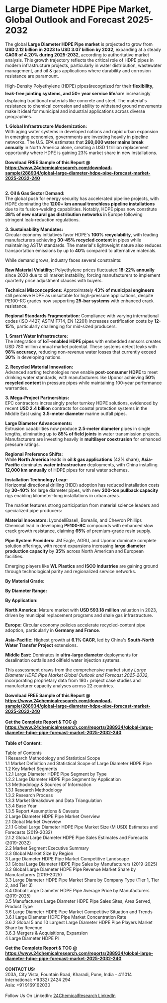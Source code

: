 <h1>Large Diameter HDPE Pipe Market, Global Outlook and Forecast 2025-2032</h1><p>The global <strong>Large Diameter HDPE Pipe market</strong> is projected to grow from <strong>USD 2.12 billion in 2023 to USD 3.07 billion by 2032</strong>, expanding at a steady <strong>CAGR of 4.20% during 2025-2032</strong>, according to authoritative market analysis. This growth trajectory reflects the critical role of HDPE pipes in modern infrastructure projects, particularly in water distribution, wastewater management, and oil &amp; gas applications where durability and corrosion resistance are paramount.</p><p>High-Density Polyethylene (HDPE) pipesârecognized for their <strong>flexibility, leak-free jointing systems, and 50+ year service life</strong>âare increasingly displacing traditional materials like concrete and steel. The material's resistance to chemical corrosion and ability to withstand ground movements make it ideal for municipal and industrial applications across diverse geographies.</p><p><strong>1. Global Infrastructure Modernization:</strong><br>
With aging water systems in developed nations and rapid urban expansion in emerging economies, governments are investing heavily in pipeline networks. The U.S. EPA estimates that <strong>260,000 water mains break annually</strong> in North America alone, creating a USD 1 trillion replacement opportunity where HDPE is gaining 23% market share in new installations.</p><div><b>Download FREE Sample of this Report @ 
            <a href="https://www.24chemicalresearch.com/download-sample/288934/global-large-diameter-hdpe-pipe-forecast-market-2025-2032-240">
            https://www.24chemicalresearch.com/download-sample/288934/global-large-diameter-hdpe-pipe-forecast-market-2025-2032-240</a></b></div><br><p><strong>2. Oil &amp; Gas Sector Demand:</strong><br>
The global push for energy security has accelerated pipeline projects, with HDPE dominating the <strong>1200+ km annual trenchless pipeline installations</strong> due to its fusion-welding capabilities. Notably, HDPE pipes now constitute <strong>38% of new natural gas distribution networks</strong> in Europe following stringent leak-reduction regulations.</p><p><strong>3. Sustainability Mandates:</strong><br>
Circular economy initiatives favor HDPE's <strong>100% recyclability</strong>, with leading manufacturers achieving <strong>30-45% recycled content</strong> in pipes while maintaining ASTM standards. The material's lightweight nature also reduces transportation emissions by up to <strong>40%</strong> compared to alternative materials.</p><p>While demand grows, industry faces several constraints:</p><p><strong>Raw Material Volatility:</strong> Polyethylene prices fluctuated <strong>18-22% annually</strong> since 2020 due to oil market instability, forcing manufacturers to implement quarterly price adjustment clauses with buyers.</p><p><strong>Technical Misconceptions:</strong> Approximately <strong>43% of municipal engineers</strong> still perceive HDPE as unsuitable for high-pressure applications, despite PE100-RC grades now supporting <strong>25-bar systems</strong> with enhanced crack resistance.</p><p><strong>Regional Standards Fragmentation:</strong> Compliance with varying international codes (ISO 4427, ASTM F714, EN 12201) increases certification costs by <strong>12-15%</strong>, particularly challenging for mid-sized producers.</p><p><strong>1. Smart Water Infrastructure:</strong><br>
The integration of <strong>IoT-enabled HDPE pipes</strong> with embedded sensors creates USD 780 million annual market potential. These systems detect leaks with <strong>98% accuracy</strong>, reducing non-revenue water losses that currently exceed <strong>30%</strong> in developing nations.</p><p><strong>2. Recycled Material Innovation:</strong><br>
Advanced sorting technologies now enable <strong>post-consumer HDPE</strong> to meet drinking water standards, with manufacturers like Uponor achieving <strong>50% recycled content</strong> in pressure pipes while maintaining 100-year performance warranties.</p><p><strong>3. Mega-Project Partnerships:</strong><br>
EPC contractors increasingly prefer turnkey HDPE solutions, evidenced by recent <strong>USD 2.4 billion</strong> contracts for coastal protection systems in the Middle East using <strong>3.5-meter diameter</strong> marine outfall pipes.</p><p><strong>Large Diameter Advancements:</strong><br>
	Extrusion capabilities now produce <strong>2.5-meter diameter</strong> pipes in single lengths, eliminating up to <strong>85% of field joints</strong> in water transmission projects. Manufacturers are investing heavily in <strong>multilayer coextrusion</strong> for enhanced pressure ratings.</p><p><strong>Regional Preference Shifts:</strong><br>
	While <strong>North America</strong> leads in <strong>oil &amp; gas applications</strong> (42% share), <strong>Asia-Pacific</strong> dominates <strong>water infrastructure</strong> deployments, with China installing <strong>12,000 km annually</strong> of HDPE pipes for rural water schemes.</p><p><strong>Installation Technology Leap:</strong><br>
	Horizontal directional drilling (HDD) adoption has reduced installation costs by <strong>30-40%</strong> for large diameter pipes, with new <strong>200-ton pullback capacity</strong> rigs enabling kilometer-long installations in urban areas.</p><p>The market features strong participation from material science leaders and specialized pipe producers:</p><p><strong>Material Innovators:</strong> LyondellBasell, Borealis, and Chevron Phillips Chemical lead in developing <strong>PE100-RC</strong> compounds with enhanced slow crack growth resistance, claiming <strong>65%</strong> of premium-grade resin supply.</p><p><strong>Pipe System Providers:</strong> JM Eagle, AGRU, and Uponor dominate complete solution offerings, with recent expansions increasing <strong>large diameter production capacity</strong> by <strong>35%</strong> across North American and European facilities.</p><p>Emerging players like <strong>WL Plastics</strong> and <strong>ISCO Industries</strong> are gaining ground through technological parity and regionalized service networks.</p><p><strong>By Material Grade:</strong></p><p><strong>By Diameter Range:</strong></p><p><strong>By Application:</strong></p><p><strong>North America:</strong> Mature market with <strong>USD 593.18 million</strong> valuation in 2023, driven by municipal replacement programs and shale gas infrastructure.</p><p><strong>Europe:</strong> Circular economy policies accelerate recycled-content pipe adoption, particularly in <strong>Germany and France</strong>.</p><p><strong>Asia-Pacific:</strong> Highest growth at <strong>6.1% CAGR</strong>, led by China's <strong>South-North Water Transfer Project</strong> extensions.</p><p><strong>Middle East:</strong> Dominates in <strong>ultra-large diameter</strong> deployments for desalination outfalls and oilfield water injection systems.</p><p>This assessment draws from the comprehensive market study <em>Large Diameter HDPE Pipe Market Global Outlook and Forecast 2025-2032</em>, incorporating proprietary data from 180+ project case studies and manufacturer capacity analyses across 22 countries.</p><div><b>Download FREE Sample of this Report @ 
            <a href="https://www.24chemicalresearch.com/download-sample/288934/global-large-diameter-hdpe-pipe-forecast-market-2025-2032-240">
            https://www.24chemicalresearch.com/download-sample/288934/global-large-diameter-hdpe-pipe-forecast-market-2025-2032-240</a></b></div><br><div><b>Get the Complete Report & TOC @ 
            <a href="https://www.24chemicalresearch.com/reports/288934/global-large-diameter-hdpe-pipe-forecast-market-2025-2032-240">
            https://www.24chemicalresearch.com/reports/288934/global-large-diameter-hdpe-pipe-forecast-market-2025-2032-240</a></b></div><br>
            <b>Table of Content:</b><p>Table of Contents<br />
1 Research Methodology and Statistical Scope<br />
1.1 Market Definition and Statistical Scope of Large Diameter HDPE Pipe<br />
1.2 Key Market Segments<br />
1.2.1 Large Diameter HDPE Pipe Segment by Type<br />
1.2.2 Large Diameter HDPE Pipe Segment by Application<br />
1.3 Methodology & Sources of Information<br />
1.3.1 Research Methodology<br />
1.3.2 Research Process<br />
1.3.3 Market Breakdown and Data Triangulation<br />
1.3.4 Base Year<br />
1.3.5 Report Assumptions & Caveats<br />
2 Large Diameter HDPE Pipe Market Overview<br />
2.1 Global Market Overview<br />
2.1.1 Global Large Diameter HDPE Pipe Market Size (M USD) Estimates and Forecasts (2019-2032)<br />
2.1.2 Global Large Diameter HDPE Pipe Sales Estimates and Forecasts (2019-2032)<br />
2.2 Market Segment Executive Summary<br />
2.3 Global Market Size by Region<br />
3 Large Diameter HDPE Pipe Market Competitive Landscape<br />
3.1 Global Large Diameter HDPE Pipe Sales by Manufacturers (2019-2025)<br />
3.2 Global Large Diameter HDPE Pipe Revenue Market Share by Manufacturers (2019-2025)<br />
3.3 Large Diameter HDPE Pipe Market Share by Company Type (Tier 1, Tier 2, and Tier 3)<br />
3.4 Global Large Diameter HDPE Pipe Average Price by Manufacturers (2019-2025)<br />
3.5 Manufacturers Large Diameter HDPE Pipe Sales Sites, Area Served, Product Type<br />
3.6 Large Diameter HDPE Pipe Market Competitive Situation and Trends<br />
3.6.1 Large Diameter HDPE Pipe Market Concentration Rate<br />
3.6.2 Global 5 and 10 Largest Large Diameter HDPE Pipe Players Market Share by Revenue<br />
3.6.3 Mergers & Acquisitions, Expansion<br />
4 Large Diameter HDPE Pi</p><div><b>Get the Complete Report & TOC @ 
            <a href="https://www.24chemicalresearch.com/reports/288934/global-large-diameter-hdpe-pipe-forecast-market-2025-2032-240">
            https://www.24chemicalresearch.com/reports/288934/global-large-diameter-hdpe-pipe-forecast-market-2025-2032-240</a></b></div><br><b>CONTACT US:</b><br>
            203A, City Vista, Fountain Road, Kharadi, Pune, India - 411014<br>
            International: +1(332) 2424 294<br>
            Asia: +91 9169162030 <br><br>
            Follow Us On LinkedIn: <a href="https://www.linkedin.com/company/24chemicalresearch/">24ChemicalResearch LinkedIn</a>